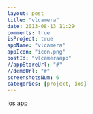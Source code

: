 ```yaml
---
layout: post
title: "vlcamera"
date: 2013-08-13 11:29
comments: true
isProject: true
appName: "vlcamera"
appIcon: "icon.png"
postId: "vlcameraapp"
//appStoreUrl: "#"
//demoUrl: "#"
screenshotsNum: 6
categories: [project, ios]
---
```


ios app
